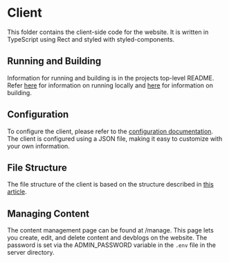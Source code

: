 # Client

This folder contains the client-side code for the website. It is written in TypeScript using Rect and styled with styled-components.

## Running and Building

Information for running and building is in the projects top-level README. Refer [here](../README.md#run-locally) for information on running locally and [here](../README.md#building) for information on building.

## Configuration

To configure the client, please refer to the [configuration documentation](../config/README.md). The client is configured using a JSON file, making it easy to customize with your own information.

## File Structure

The file structure of the client is based on the structure described in [this article](https://www.freecodecamp.org/news/a-better-way-to-structure-react-projects/).

## Managing Content

The content management page can be found at /manage. This page lets you create, edit, and delete content and devblogs on the website. The password is set via the ADMIN_PASSWORD variable in the `.env` file in the server directory.
